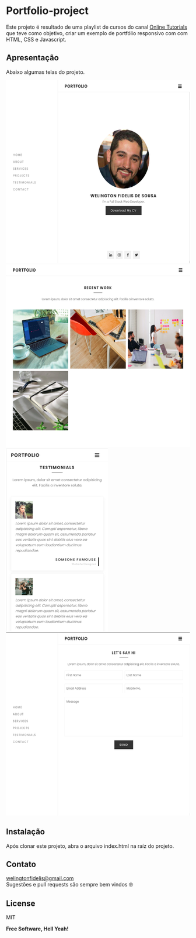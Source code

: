 # Portfolio-project
Este projeto é resultado de uma playlist de cursos do canal [Online Tutorials] que teve como objetivo, criar um exemplo de portfólio responsivo com com HTML, CSS e Javascript.

## Apresentação
Abaixo algumas telas do projeto.

<img src="./docs/screen-1.png" alt="drawing" style="height:500px;"/>
<img src="./docs/screen-2.png" alt="drawing" style="height:500px;"/>
<img src="./docs/screen-3.png" alt="drawing" style="height:500px;"/>
<img src="./docs/screen-4.png" alt="drawing" style="height:500px;"/>

## Instalação
Após clonar este projeto, abra o arquivo index.html na raíz do projeto.

## Contato
welingtonfidelis@gmail.com
<br>
Sugestões e pull requests são sempre bem vindos 🤓 

License
----

MIT

**Free Software, Hell Yeah!**

[Online Tutorials]: <https://www.youtube.com/channel/UCbwXnUipZsLfUckBPsC7Jog>